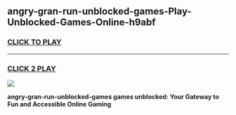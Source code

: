 
## angry-gran-run-unblocked-games-Play-Unblocked-Games-Online-h9abf
<h3>
<a href="https://premium76.site?title=angry-gran-run-unblocked-games&ref=25A">CLICK TO PLAY</a></h3>
<hr>

<h3>
<a href="https://premium76.site?title=angry-gran-run-unblocked-games&ref=25A">CLICK 2 PLAY</a>
  
</h3>

<a href="https://premium76.site?title=angry-gran-run-unblocked-games&ref=25A"><img src="https://clearcache.store/games.png"></a>


**angry-gran-run-unblocked-games games unblocked: Your Gateway to Fun and Accessible Online Gaming**
